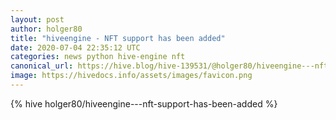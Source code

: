 ```yaml
---
layout: post
author: holger80
title: "hiveengine - NFT support has been added"
date: 2020-07-04 22:35:12 UTC
categories: news python hive-engine nft
canonical_url: https://hive.blog/hive-139531/@holger80/hiveengine---nft-support-has-been-added
image: https://hivedocs.info/assets/images/favicon.png
---
```

{% hive holger80/hiveengine---nft-support-has-been-added %}
